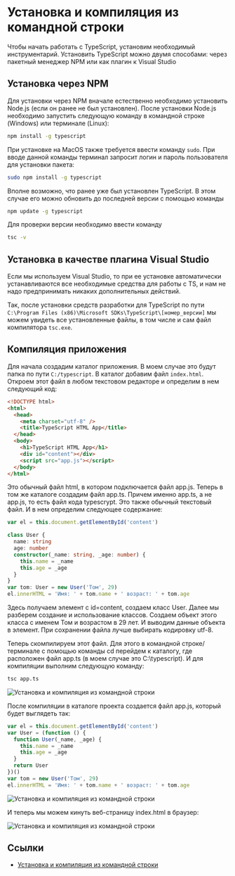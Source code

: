 # Установка и компиляция из командной строки

Чтобы начать работать с TypeScript, установим необходимый инструментарий. Установить TypeScript можно двумя способами: через пакетный менеджер NPM или как плагин к Visual Studio

## Установка через NPM

Для установки через NPM вначале естественно необходимо установить Node.js (если он ранее не был установлен). После установки Node.js необходимо запустить следующую команду в командной строке (Windows) или терминале (Linux):

```bash
npm install -g typescript
```

При установке на MacOS также требуется ввести команду `sudo`. При вводе данной команды терминал запросит логин и пароль пользователя для установки пакета:

```bash
sudo npm install -g typescript
```

Вполне возможно, что ранее уже был установлен TypeScript. В этом случае его можно обновить до последней версии с помощью команды

```bash
npm update -g typescript
```

Для проверки версии необходимо ввести команду

```bash
tsc -v
```

## Установка в качестве плагина Visual Studio

Если мы используем Visual Studio, то при ее установке автоматически устанавливаются все необходимые средства для работы с TS, и нам не надо предпринимать никаких дополнительных действий.

Так, после установки средств разработки для TypeScript по пути `C:\Program Files (x86)\Microsoft SDKs\TypeScript\[номер_версии]` мы можем увидеть все установленные файлы, в том числе и сам файл компилятора `tsc.exe`.

## Компиляция приложения

Для начала создадим каталог приложения. В моем случае это будут папка по пути `C:/typescript`. В каталог добавим файл `index.html`. Откроем этот файл в любом текстовом редакторе и определим в нем следующий код:

```html
<!DOCTYPE html>
<html>
  <head>
    <meta charset="utf-8" />
    <title>TypeScript HTML App</title>
  </head>
  <body>
    <h1>TypeScript HTML App</h1>
    <div id="content"></div>
    <script src="app.js"></script>
  </body>
</html>
```

Это обычный файл html, в котором подключается файл app.js. Теперь в том же каталоге создадим файл app.ts. Причем именно app.ts, а не app.js, то есть файл кода typescrypt. Это также обычный текстовый файл. И в нем определим следующее содержание:

```typescript
var el = this.document.getElementById('content')

class User {
  name: string
  age: number
  constructor(_name: string, _age: number) {
    this.name = _name
    this.age = _age
  }
}
var tom: User = new User('Том', 29)
el.innerHTML = 'Имя: ' + tom.name + ' возраст: ' + tom.age
```

Здесь получаем элемент с id=content, создаем класс User. Далее мы разберем создание и использование классов. Создаем объект этого класса с именем Том и возрастом в 29 лет. И выводим данные объекта в элемент. При сохранении файла лучше выбирать кодировку utf-8.

Теперь скомпилируем этот файл. Для этого в командной строке/терминале с помощью команды cd перейдем к каталогу, где расположен файл app.ts (в моем случае это C:\typescript). И для компиляции выполним следующую команду:

```bash
tsc app.ts
```

![Установка и компиляция из командной строки](install-1.png)

После компиляции в каталоге проекта создается файл app.js, который будет выглядеть так:

```javascript
var el = this.document.getElementById('content')
var User = (function () {
  function User(_name, _age) {
    this.name = _name
    this.age = _age
  }
  return User
})()
var tom = new User('Том', 29)
el.innerHTML = 'Имя: ' + tom.name + ' возраст: ' + tom.age
```

![Установка и компиляция из командной строки](install-2.png)

И теперь мы можем кинуть веб-страницу index.html в браузер:

![Установка и компиляция из командной строки](install-3.png)

## Ссылки

- [Установка и компиляция из командной строки](https://metanit.com/web/typescript/1.2.php)
